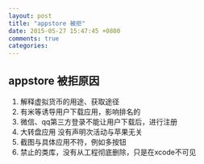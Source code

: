 ```yaml
---
layout: post
title: "appstore 被拒"
date: 2015-05-27 15:47:45 +0800
comments: true
categories: 
---
```


## appstore 被拒原因
1. 解释虚拟货币的用途、获取途径
2. 有米等诱导用户下载应用，影响排名的
3. 微信、qq第三方登录不能让用户下载后，进行注册
4. 大转盘应用 没有声明次活动与苹果无关
5. 截图与具体应用不符，例如多按钮
6. 禁止的类库，没有从工程彻底删除，只是在xcode不可见